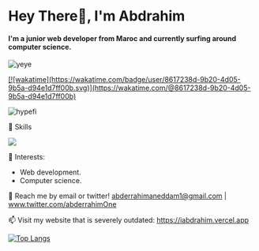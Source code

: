 # Hey There👋, I'm Abdrahim

#### I'm a junior web developer from Maroc and currently surfing around computer science.
<div>

![yeye](https://raw.githubusercontent.com/seanprashad/slackmoji/master/emoji/blob/blob-dundundun-gif.gif)

</div>

<a href="https://wakatime.com/@Abdrahimo">
[![wakatime](https://wakatime.com/badge/user/8617238d-9b20-4d05-9b5a-d94e1d7ff00b.svg)](https://wakatime.com/@8617238d-9b20-4d05-9b5a-d94e1d7ff00b)

</a>

<p align="left"> <img src="https://komarev.com/ghpvc/?username=iabdrahim&label=Profile%20views&color=0e75b6&style=flat" alt="hypefi" /> </p>



🚀 Skills

<p align="start">
  <a href="https://skillicons.dev">
    <img src="https://skillicons.dev/icons?i=js,nodejs,cpp,sass,express,tailwindcss,react,nextjs,figma,vscode,git" />
  </a>
</p>


🌱 Interests:
- Web development.
- Computer science.

💬 Reach me by email or twitter! abderrahimaneddam1@gmail.com | www.twitter.com/abderrahimOne

📫 Visit my website that is severely outdated: https://iabdrahim.vercel.app

[![Top Langs](https://github-readme-stats.vercel.app/api/top-langs/?username=iabdrahim&layout=compact&hide=tex)](https://github.com/anuraghazra/github-readme-stats)

